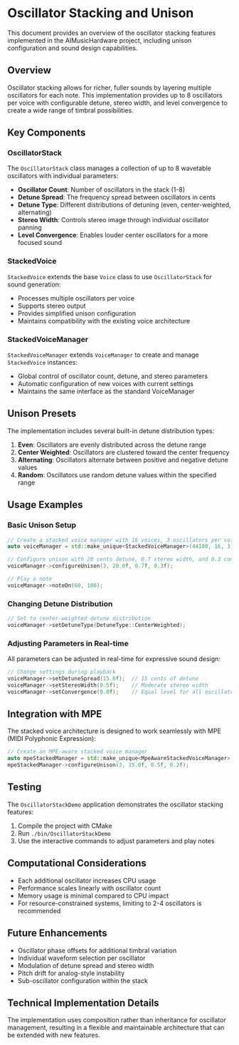 # Oscillator Stacking and Unison

This document provides an overview of the oscillator stacking features implemented in the AIMusicHardware project, including unison configuration and sound design capabilities.

## Overview

Oscillator stacking allows for richer, fuller sounds by layering multiple oscillators for each note. This implementation provides up to 8 oscillators per voice with configurable detune, stereo width, and level convergence to create a wide range of timbral possibilities.

## Key Components

### OscillatorStack

The `OscillatorStack` class manages a collection of up to 8 wavetable oscillators with individual parameters:

- **Oscillator Count**: Number of oscillators in the stack (1-8)
- **Detune Spread**: The frequency spread between oscillators in cents
- **Detune Type**: Different distributions of detuning (even, center-weighted, alternating)
- **Stereo Width**: Controls stereo image through individual oscillator panning
- **Level Convergence**: Enables louder center oscillators for a more focused sound

### StackedVoice

`StackedVoice` extends the base `Voice` class to use `OscillatorStack` for sound generation:

- Processes multiple oscillators per voice
- Supports stereo output
- Provides simplified unison configuration
- Maintains compatibility with the existing voice architecture

### StackedVoiceManager

`StackedVoiceManager` extends `VoiceManager` to create and manage `StackedVoice` instances:

- Global control of oscillator count, detune, and stereo parameters
- Automatic configuration of new voices with current settings
- Maintains the same interface as the standard VoiceManager

## Unison Presets

The implementation includes several built-in detune distribution types:

1. **Even**: Oscillators are evenly distributed across the detune range
2. **Center Weighted**: Oscillators are clustered toward the center frequency
3. **Alternating**: Oscillators alternate between positive and negative detune values
4. **Random**: Oscillators use random detune values within the specified range

## Usage Examples

### Basic Unison Setup

```cpp
// Create a stacked voice manager with 16 voices, 3 oscillators per voice
auto voiceManager = std::make_unique<StackedVoiceManager>(44100, 16, 3);

// Configure unison with 20 cents detune, 0.7 stereo width, and 0.3 convergence
voiceManager->configureUnison(3, 20.0f, 0.7f, 0.3f);

// Play a note
voiceManager->noteOn(60, 100);
```

### Changing Detune Distribution

```cpp
// Set to center-weighted detune distribution
voiceManager->setDetuneType(DetuneType::CenterWeighted);
```

### Adjusting Parameters in Real-time

All parameters can be adjusted in real-time for expressive sound design:

```cpp
// Change settings during playback
voiceManager->setDetuneSpread(15.0f);  // 15 cents of detune
voiceManager->setStereoWidth(0.5f);    // Moderate stereo width
voiceManager->setConvergence(0.0f);    // Equal level for all oscillators
```

## Integration with MPE

The stacked voice architecture is designed to work seamlessly with MPE (MIDI Polyphonic Expression):

```cpp
// Create an MPE-aware stacked voice manager
auto mpeStackedManager = std::make_unique<MpeAwareStackedVoiceManager>(44100, 16, 3);
mpeStackedManager->configureUnison(3, 15.0f, 0.5f, 0.2f);
```

## Testing

The `OscillatorStackDemo` application demonstrates the oscillator stacking features:

1. Compile the project with CMake
2. Run `./bin/OscillatorStackDemo`
3. Use the interactive commands to adjust parameters and play notes

## Computational Considerations

- Each additional oscillator increases CPU usage
- Performance scales linearly with oscillator count
- Memory usage is minimal compared to CPU impact
- For resource-constrained systems, limiting to 2-4 oscillators is recommended

## Future Enhancements

- Oscillator phase offsets for additional timbral variation
- Individual waveform selection per oscillator
- Modulation of detune spread and stereo width
- Pitch drift for analog-style instability
- Sub-oscillator configuration within the stack

## Technical Implementation Details

The implementation uses composition rather than inheritance for oscillator management, resulting in a flexible and maintainable architecture that can be extended with new features.